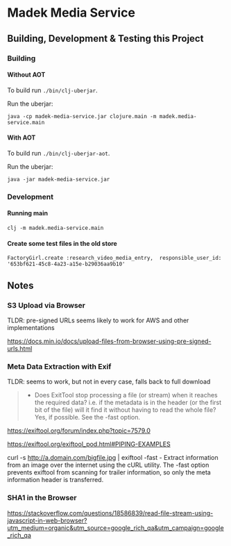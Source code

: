 Madek Media Service
===================


Building, Development & Testing this Project
--------------------------------------------


### Building

#### Without AOT

To build run `./bin/clj-uberjar`.

Run the uberjar:

    java -cp madek-media-service.jar clojure.main -m madek.media-service.main

#### With AOT


To build run `./bin/clj-uberjar-aot`.

Run the uberjar:

    java -jar madek-media-service.jar



### Development

#### Running main

    clj -m madek.media-service.main


#### Create some test files in the old store

    FactoryGirl.create :research_video_media_entry,  responsible_user_id: '653bf621-45c8-4a23-a15e-b29036aa9b10'


Notes
-----

### S3 Upload via Browser

TLDR: pre-signed URLs seems likely to work for AWS and other implementations

https://docs.min.io/docs/upload-files-from-browser-using-pre-signed-urls.html




### Meta Data Extraction with Exif

TLDR: seems to work, but not in every case, falls back to full download

> - Does ExitTool stop processing a file (or stream) when it reaches the required data? i.e. if the metadata is in the header (or the first bit of the file) will it find it without having to read the whole file?
> Yes, if possible.  See the -fast option.

https://exiftool.org/forum/index.php?topic=7579.0

https://exiftool.org/exiftool_pod.html#PIPING-EXAMPLES

curl -s http://a.domain.com/bigfile.jpg | exiftool -fast -
Extract information from an image over the internet using the cURL utility. The -fast option prevents exiftool from scanning for trailer information, so only the meta information header is transferred.



### SHA1 in the Browser

https://stackoverflow.com/questions/18586839/read-file-stream-using-javascript-in-web-browser?utm_medium=organic&utm_source=google_rich_qa&utm_campaign=google_rich_qa


